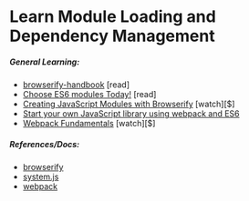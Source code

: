 # Learn Module Loading and Dependency Management

##### General Learning:

* [browserify-handbook](https://github.com/substack/browserify-handbook) [read]
* [Choose ES6 modules Today!](http://developer.telerik.com/featured/choose-es6-modules-today/) [read]
* [Creating JavaScript Modules with Browserify](http://www.pluralsight.com/courses/creating-javascript-modules-browserify) [watch][$]
* [Start your own JavaScript library using webpack and ES6](http://krasimirtsonev.com/blog/article/javascript-library-starter-using-webpack-es6)
* [Webpack Fundamentals](http://www.pluralsight.com/courses/webpack-fundamentals) [watch][$]

##### References/Docs:

* [browserify](http://browserify.org/)
* [system.js](https://github.com/systemjs/systemjs)
* [webpack](http://webpack.github.io/)





















 







